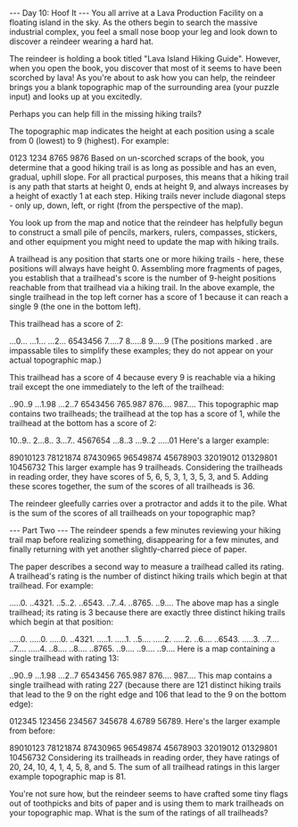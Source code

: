 --- Day 10: Hoof It ---
You all arrive at a Lava Production Facility on a floating island in the sky. As the others begin to search the massive industrial complex, you feel a small nose boop your leg and look down to discover a reindeer wearing a hard hat.

The reindeer is holding a book titled "Lava Island Hiking Guide". However, when you open the book, you discover that most of it seems to have been scorched by lava! As you're about to ask how you can help, the reindeer brings you a blank topographic map of the surrounding area (your puzzle input) and looks up at you excitedly.

Perhaps you can help fill in the missing hiking trails?

The topographic map indicates the height at each position using a scale from 0 (lowest) to 9 (highest). For example:

0123
1234
8765
9876
Based on un-scorched scraps of the book, you determine that a good hiking trail is as long as possible and has an even, gradual, uphill slope. For all practical purposes, this means that a hiking trail is any path that starts at height 0, ends at height 9, and always increases by a height of exactly 1 at each step. Hiking trails never include diagonal steps - only up, down, left, or right (from the perspective of the map).

You look up from the map and notice that the reindeer has helpfully begun to construct a small pile of pencils, markers, rulers, compasses, stickers, and other equipment you might need to update the map with hiking trails.

A trailhead is any position that starts one or more hiking trails - here, these positions will always have height 0. Assembling more fragments of pages, you establish that a trailhead's score is the number of 9-height positions reachable from that trailhead via a hiking trail. In the above example, the single trailhead in the top left corner has a score of 1 because it can reach a single 9 (the one in the bottom left).

This trailhead has a score of 2:

...0...
...1...
...2...
6543456
7.....7
8.....8
9.....9
(The positions marked . are impassable tiles to simplify these examples; they do not appear on your actual topographic map.)

This trailhead has a score of 4 because every 9 is reachable via a hiking trail except the one immediately to the left of the trailhead:

..90..9
...1.98
...2..7
6543456
765.987
876....
987....
This topographic map contains two trailheads; the trailhead at the top has a score of 1, while the trailhead at the bottom has a score of 2:

10..9..
2...8..
3...7..
4567654
...8..3
...9..2
.....01
Here's a larger example:

89010123
78121874
87430965
96549874
45678903
32019012
01329801
10456732
This larger example has 9 trailheads. Considering the trailheads in reading order, they have scores of 5, 6, 5, 3, 1, 3, 5, 3, and 5. Adding these scores together, the sum of the scores of all trailheads is 36.

The reindeer gleefully carries over a protractor and adds it to the pile. What is the sum of the scores of all trailheads on your topographic map?

--- Part Two ---
The reindeer spends a few minutes reviewing your hiking trail map before realizing something, disappearing for a few minutes, and finally returning with yet another slightly-charred piece of paper.

The paper describes a second way to measure a trailhead called its rating. A trailhead's rating is the number of distinct hiking trails which begin at that trailhead. For example:

.....0.
..4321.
..5..2.
..6543.
..7..4.
..8765.
..9....
The above map has a single trailhead; its rating is 3 because there are exactly three distinct hiking trails which begin at that position:

.....0. .....0. .....0.
..4321. .....1. .....1.
..5.... .....2. .....2.
..6.... ..6543. .....3.
..7.... ..7.... .....4.
..8.... ..8.... ..8765.
..9.... ..9.... ..9....
Here is a map containing a single trailhead with rating 13:

..90..9
...1.98
...2..7
6543456
765.987
876....
987....
This map contains a single trailhead with rating 227 (because there are 121 distinct hiking trails that lead to the 9 on the right edge and 106 that lead to the 9 on the bottom edge):

012345
123456
234567
345678
4.6789 56789.
Here's the larger example from before:

89010123
78121874
87430965
96549874
45678903
32019012
01329801
10456732
Considering its trailheads in reading order, they have ratings of 20, 24, 10, 4, 1, 4, 5, 8, and 5. The sum of all trailhead ratings in this larger example topographic map is 81.

You're not sure how, but the reindeer seems to have crafted some tiny flags out of toothpicks and bits of paper and is using them to mark trailheads on your topographic map. What is the sum of the ratings of all trailheads?
